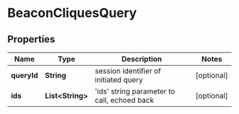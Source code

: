 
# BeaconCliquesQuery

## Properties
Name | Type | Description | Notes
------------ | ------------- | ------------- | -------------
**queryId** | **String** | session identifier of initiated query  |  [optional]
**ids** | **List&lt;String&gt;** | &#39;ids&#39; string parameter to call, echoed back  |  [optional]



